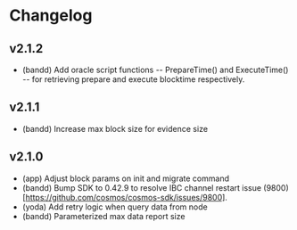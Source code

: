 # Changelog

## v2.1.2
- (bandd) Add oracle script functions -- PrepareTime() and ExecuteTime() -- for retrieving prepare and execute blocktime respectively.

## v2.1.1

- (bandd) Increase max block size for evidence size

## v2.1.0

- (app) Adjust block params on init and migrate command
- (bandd) Bump SDK to 0.42.9 to resolve IBC channel restart issue (9800)[https://github.com/cosmos/cosmos-sdk/issues/9800].
- (yoda) Add retry logic when query data from node
- (bandd) Parameterized max data report size
